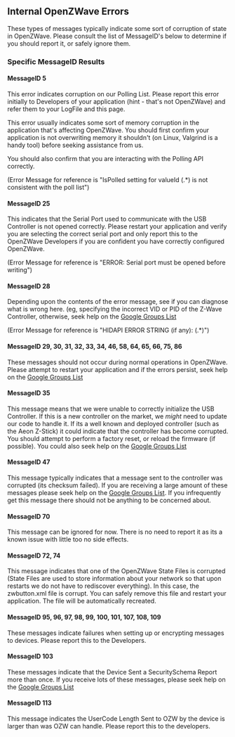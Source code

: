 ## Internal OpenZWave Errors

These types of messages typically indicate some sort of corruption of state in OpenZWave. Please consult the list of MessageID's below to determine if you should report it, or safely ignore them. 


### Specific MessageID Results

#### MessageID 5

This error indicates corruption on our Polling List. Please report this error initially to Developers of your application (hint - that's not OpenZWave) and refer them to your LogFile and this page.

This error usually indicates some sort of memory corruption in the application that's affecting OpenZWave. You should first confirm your application is not overwriting memory it shouldn't (on Linux, Valgrind is a handy tool) before seeking assistance from us. 

You should also confirm that you are interacting with the Polling API correctly. 

(Error Message for reference is "IsPolled setting for valueId (.*) is not consistent with the poll list")

#### MessageID 25

This indicates that the Serial Port used to communicate with the USB Controller is not opened correctly. Please restart your application and verify you are selecting the correct serial port and only report this to the OpenZWave Developers if you are confident you have correctly configured OpenZWave.

(Error Message for reference is "ERROR: Serial port must be opened before writing")

#### MessageID 28

Depending upon the contents of the error message, see if you can diagnose what is wrong here. (eg, specifying the incorrect VID or PID of the Z-Wave Controller, otherwise, seek help on the [Google Groups List][1]

(Error Message for reference is "HIDAPI ERROR STRING (if any): (.*)")

#### MessageID 29, 30, 31, 32, 33, 34, 46, 58, 64, 65, 66, 75, 86

These messages should not occur during normal operations in OpenZWave. Please attempt to restart your application and if the errors persist, seek help on the [Google Groups List][1]

#### MessageID 35

This message means that we were unable to correctly initialize the USB Controller. If this is a new controller on the market, we *might* need to update our code to handle it. If its a well known and deployed controller (such as the Aeon Z-Stick) it could indicate that the controller has become corrupted. You should attempt to perform a factory reset, or reload the firmware (if possible). You could also seek help on the [Google Groups List][1]

#### MessageID 47

This message typically indicates that a message sent to the controller was corrupted (its checksum failed). If you are receiving a large amount of these messages please seek help on the [Google Groups List][1]. 
If you infrequently get this message there should not be anything to be concerned about. 

#### MessageID 70

This message can be ignored for now. There is no need to report it as its a known issue with little too no side effects. 

#### MessageID 72, 74

This message indicates that one of the OpenZWave State Files is corrupted (State Files are used to store information about your network so that upon restarts we do not have to rediscover everything). In this case, the zwbutton.xml file is corrupt. You can safely remove this file and restart your application. The file will be automatically recreated. 

#### MessageID 95, 96, 97, 98, 99, 100, 101, 107, 108, 109

These messages indicate failures when setting up or encrypting messages to devices. Please report this to the Developers. 

#### MessageID 103

These messages indicate that the Device Sent a SecuritySchema Report more than once. If you receive lots of these messages, please seek help on the [Google Groups List][1]

#### MessageID 113

This message indicates the UserCode Length Sent to OZW by the device is larger than was OZW can handle. Please report this to the developers. 

[1]: https://groups.google.com/forum/#!forum/openzwave "OpenZWave Google Groups"


